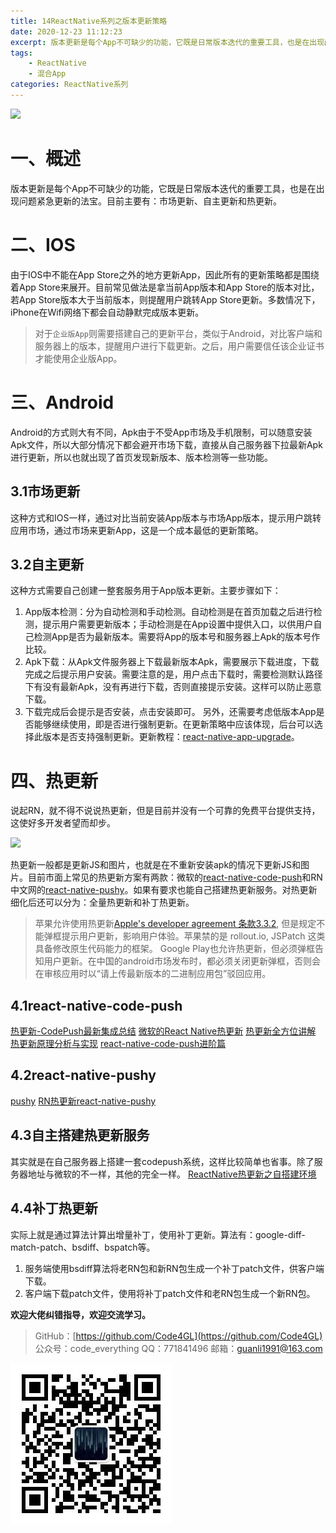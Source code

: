```yaml
---
title: 14ReactNative系列之版本更新策略
date: 2020-12-23 11:12:23
excerpt: 版本更新是每个App不可缺少的功能，它既是日常版本迭代的重要工具，也是在出现问题紧急更新的法宝。目前主要有：市场更新、自主更新和热更新。
tags:
    - ReactNative
    - 混合App
categories: ReactNative系列
---
```


![](https://upload-images.jianshu.io/upload_images/18236822-e9d8ac4cb99f3b3f.jpg?imageMogr2/auto-orient/strip%7CimageView2/2/w/1240)
# 一、概述
版本更新是每个App不可缺少的功能，它既是日常版本迭代的重要工具，也是在出现问题紧急更新的法宝。目前主要有：市场更新、自主更新和热更新。
# 二、IOS
由于IOS中不能在App Store之外的地方更新App，因此所有的更新策略都是围绕着App Store来展开。目前常见做法是拿当前App版本和App Store的版本对比，若App Store版本大于当前版本，则提醒用户跳转App Store更新。多数情况下，iPhone在Wifi网络下都会自动静默完成版本更新。
> 对于`企业版App`则需要搭建自己的更新平台，类似于Android，对比客户端和服务器上的版本，提醒用户进行下载更新。之后，用户需要信任该企业证书才能使用企业版App。
# 三、Android
Android的方式则大有不同，Apk由于不受App市场及手机限制，可以随意安装Apk文件，所以大部分情况下都会避开市场下载，直接从自己服务器下拉最新Apk进行更新，所以也就出现了首页发现新版本、版本检测等一些功能。
## 3.1市场更新
这种方式和IOS一样，通过对比当前安装App版本与市场App版本，提示用户跳转应用市场，通过市场来更新App，这是一个成本最低的更新策略。
## 3.2自主更新
这种方式需要自己创建一整套服务用于App版本更新。主要步骤如下：
1. App版本检测：分为自动检测和手动检测。自动检测是在首页加载之后进行检测，提示用户需要更新版本；手动检测是在App设置中提供入口，以供用户自己检测App是否为最新版本。需要将App的版本号和服务器上Apk的版本号作比较。
2. Apk下载：从Apk文件服务器上下载最新版本Apk，需要展示下载进度，下载完成之后提示用户安装。需要注意的是，用户点击下载时，需要检测默认路径下有没有最新Apk，没有再进行下载，否则直接提示安装。这样可以防止恶意下载。
3. 下载完成后会提示是否安装，点击安装即可。
另外，还需要考虑低版本App是否能够继续使用，即是否进行强制更新。在更新策略中应该体现，后台可以选择此版本是否支持强制更新。更新教程：[react-native-app-upgrade](https://github.com/songxiaoliang/react-native-app-upgrade)。

# 四、热更新
说起RN，就不得不说说热更新，但是目前并没有一个可靠的免费平台提供支持，这使好多开发者望而却步。

![](https://upload-images.jianshu.io/upload_images/18236822-a9fb34683b1f202f.png?imageMogr2/auto-orient/strip%7CimageView2/2/w/1240)

热更新一般都是更新JS和图片，也就是在不重新安装apk的情况下更新JS和图片。目前市面上常见的热更新方案有两款：微软的[react-native-code-push](https://github.com/Microsoft/react-native-code-push)和RN中文网的[react-native-pushy](https://github.com/reactnativecn/react-native-pushy)。如果有要求也能自己搭建热更新服务。对热更新细化后还可以分为：全量热更新和补丁热更新。
> 苹果允许使用热更新[Apple's developer agreement 条款3.3.2](https://developer.apple.com/programs/information/Apple_Developer_Program_Information_8_12_15.pdf), 但是规定不能弹框提示用户更新，影响用户体验。苹果禁的是 rollout.io, JSPatch 这类具备修改原生代码能力的框架。 Google Play也允许热更新，但必须弹框告知用户更新。在中国的android市场发布时，都必须关闭更新弹框，否则会在审核应用时以“请上传最新版本的二进制应用包”驳回应用。
## 4.1react-native-code-push
[热更新-CodePush最新集成总结](https://blog.csdn.net/qq_33323251/article/details/79437932)
[微软的React Native热更新](https://blog.csdn.net/qq_21937107/article/details/81870759)
[热更新全方位讲解](https://www.jianshu.com/p/8e08c7661275)
[热更新原理分析与实现](https://blog.csdn.net/shandian000/article/details/54582603)
[react-native-code-push进阶篇](https://www.jianshu.com/p/6e96c6038d80?from=timeline)
## 4.2react-native-pushy
[pushy](http://update.reactnative.cn/home)
[RN热更新react-native-pushy](https://www.jianshu.com/p/741cd088033b)
## 4.3自主搭建热更新服务
其实就是在自己服务器上搭建一套codepush系统，这样比较简单也省事。除了服务器地址与微软的不一样，其他的完全一样。
[ReactNative热更新之自搭建环境](https://www.jianshu.com/p/be8962d12726)
## 4.4补丁热更新
实际上就是通过算法计算出增量补丁，使用补丁更新。算法有：google-diff-match-patch、bsdiff、bspatch等。
1. 服务端使用bsdiff算法将老RN包和新RN包生成一个补丁patch文件，供客户端下载。
2. 客户端下载patch文件，使用将补丁patch文件和老RN包生成一个新RN包。

**欢迎大佬纠错指导，欢迎交流学习。**

>GitHub：[https://github.com/Code4GL](https://github.com/Code4GL)
公众号：code_everything
QQ：771841496
邮箱：guanli1991@163.com

![code_everything](/images/code_everything.jpg)